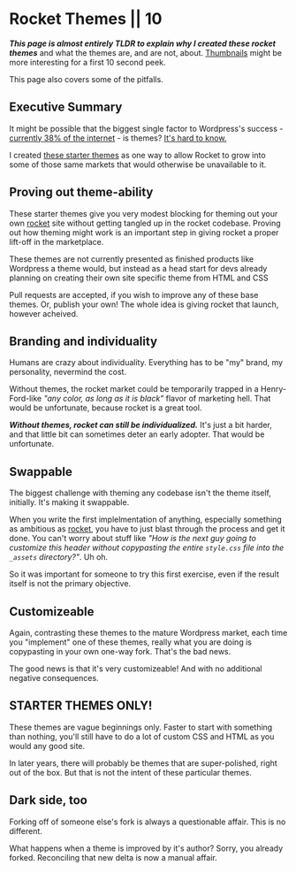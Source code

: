 # Rocket Themes || 10

_**This page is almost entirely TLDR to explain why I created these rocket themes**_ and what the themes are, and are not, about. [Thumbnails](/rocket-themes/all/thumbnails/) might be more interesting for a first 10 second peek.

This page also covers some of the pitfalls.

## Executive Summary

It might be possible that the biggest single factor to Wordpress's success - [currently 38% of the internet](https://kinsta.com/wordpress-market-share/) - is themes? [It's hard to know.](https://en.wikipedia.org/wiki/WordPress#History) 

I created [these starter themes](/rocket-themes/all/thumbnails/) as one way to allow Rocket to grow into some of those same markets that would otherwise be unavailable to it.

## Proving out theme-ability

These starter themes give you very modest blocking for theming out your own [rocket](https://rocket.modern-web.dev/) site without getting tangled up in the rocket codebase. Proving out how theming might work is an important step in giving rocket a proper lift-off in the marketplace.

These themes are not currently presented as finished products like Wordpress a theme would, but instead as a head start for devs already planning on creating their own site specific theme from HTML and CSS

Pull requests are accepted, if you wish to improve any of these base themes. Or, publish your own! The whole idea is giving rocket that launch, however acheived.

## Branding and individuality

Humans are crazy about individuality. Everything has to be "my" brand, my personality, nevermind the cost.

Without themes, the rocket market could be temporarily trapped in a Henry-Ford-like _"any color, as long as it is black"_ flavor of marketing hell. That would be unfortunate, because rocket is a great tool.

_**Without themes, rocket can still be individualized.**_ It's just a bit harder, and that little bit can sometimes deter an early adopter. That would be unfortunate.

## Swappable

The biggest challenge with theming any codebase isn't the theme itself, initially. It's making it swappable.

When you write the first implelmentation of anything, especially something as ambitious as [rocket](https://rocket.modern-web.dev/), you have to just blast through the process and get it done. You can't worry about stuff like _"How is the next guy going to customize this header without copypasting the entire `style.css` file into the `_assets` directory?"_. Uh oh.

So it was important for someone to try this first exercise, even if the result itself is not the primary objective.

## Customizeable

Again, contrasting these themes to the mature Wordpress market, each time you "implement" one of these themes, really what you are doing is copypasting in your own one-way fork. That's the bad news.

The good news is that it's very customizeable! And with no additional negative consequences.

## STARTER THEMES ONLY!

These themes are vague beginnings only. Faster to start with something than nothing, you'll still have to do a lot of custom CSS and HTML as you would any good site.

In later years, there will probably be themes that are super-polished, right out of the box. But that is not the intent of these particular themes.

## Dark side, too

Forking off of someone else's fork is always a questionable affair. This is no different. 

What happens when a theme is improved by it's author? Sorry, you already forked. Reconciling that new delta is now a manual affair.